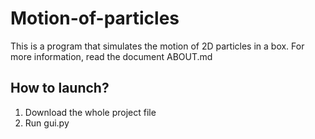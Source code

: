 # Motion-of-particles
This is a program that simulates the motion of 2D particles in a box.
For more information, read the document ABOUT.md

## How to launch?
1) Download the whole project file
2) Run gui.py
